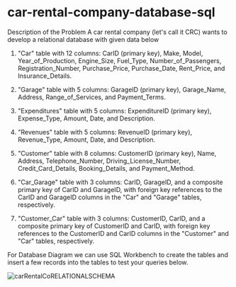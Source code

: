# car-rental-company-database-sql


Description of the Problem A car rental company (let's call it CRC) wants to develop a relational database with given data below

1)  "Car" table with 12 columns: CarID (primary key), Make, Model, Year_of_Production, Engine_Size, Fuel_Type, Number_of_Passengers, Registration_Number, Purchase_Price,      Purchase_Date, Rent_Price, and Insurance_Details.

2)  "Garage" table with 5 columns: GarageID (primary key), Garage_Name, Address, Range_of_Services, and Payment_Terms.

3)  "Expenditures" table with 5 columns: ExpenditureID (primary key), Expense_Type, Amount, Date, and Description.

4)  "Revenues" table with 5 columns: RevenueID (primary key), Revenue_Type, Amount, Date, and Description.

5)  "Customer" table with 8 columns: CustomerID (primary key), Name, Address, Telephone_Number, Driving_License_Number, Credit_Card_Details, Booking_Details, and 
     Payment_Method.         

6)  "Car_Garage" table with 3 columns: CarID, GarageID, and a composite primary key of CarID and GarageID, with foreign key references to the CarID and GarageID columns      in the "Car" and "Garage" tables, respectively.

7)  "Customer_Car" table with 3 columns: CustomerID, CarID, and a composite primary key of CustomerID and CarID, with foreign key references to the CustomerID and CarID      columns in the "Customer" and "Car" tables, respectively.

 For Database Diagram we can use SQL Workbench to create the tables and insert a few records into the tables to test your queries below.

 ![carRentalCoRELATIONALSCHEMA](https://user-images.githubusercontent.com/111511821/216608777-713252e4-6336-4256-9b17-89eee6f39638.png)



